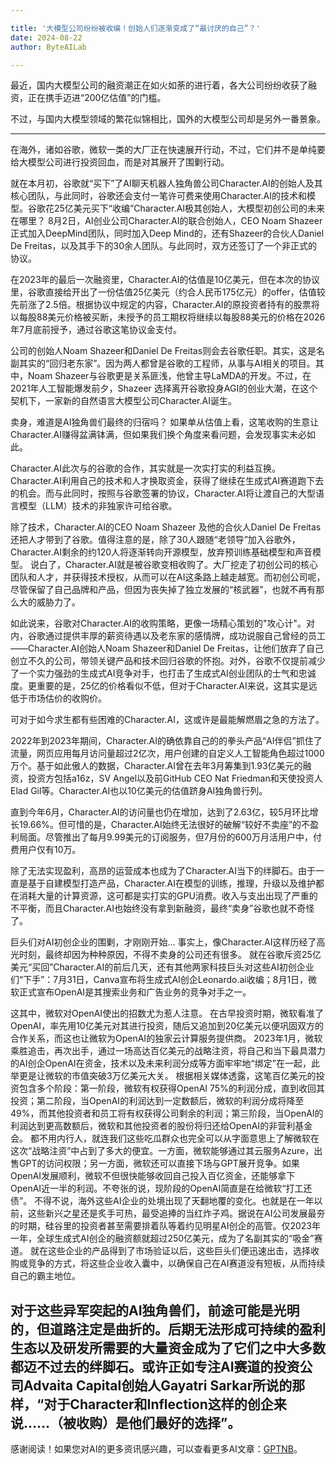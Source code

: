 ```yaml
---

title: '大模型公司纷纷被收编！创始人们逐渐变成了“最讨厌的自己”？'
date: 2024-08-22
author: ByteAILab

---
```


最近，国内大模型公司的融资潮正在如火如荼的进行着，各大公司纷纷收获了融资，正在携手迈进“200亿估值”的门槛。

不过，与国内大模型领域的繁花似锦相比，国外的大模型公司却是另外一番景象。

---
在海外，诸如谷歌，微软一类的大厂正在快速展开行动，不过，它们并不是单纯要给大模型公司进行投资回血，而是对其展开了围剿行动。

就在本月初，谷歌就“买下”了AI聊天机器人独角兽公司Character.AI的创始人及其核心团队，与此同时，谷歌还会支付一笔许可费来使用Character.AI的技术和模型。谷歌花25亿美元买下“收编”Character.AI极其创始人，大模型初创公司的未来在哪里？
8月2日，AI创业公司Character.AI的联合创始人，CEO Noam Shazeer正式加入DeepMind团队，同时加入Deep Mind的，还有Shazeer的合伙人Daniel De Freitas，以及其手下的30余人团队。与此同时，双方还签订了一个非正式的协议。

在2023年的最后一次融资里，Character.AI的估值是10亿美元，但在本次的协议里，谷歌直接给开出了一份估值25亿美元（约合人民币175亿元）的offer，估值较先前涨了2.5倍。根据协议中规定的内容，Character.AI的原投资者持有的股票将以每股88美元价格被买断，未授予的员工期权将继续以每股88美元的价格在2026年7月底前授予，通过谷歌这笔协议金支付。

公司的创始人Noam Shazeer和Daniel De Freitas则会去谷歌任职。其实，这是名副其实的“回归老东家”。因为两人都曾是谷歌的工程师，从事与AI相关的项目。其中，Noam Shazeer与谷歌更是关系匪浅，他曾主导LaMDA的开发。不过，在2021年人工智能爆发前夕，Shazeer 选择离开谷歌投身AGI的创业大潮，在这个契机下，一家新的自然语言大模型公司Character.AI诞生。

卖身，难道是AI独角兽们最终的归宿吗？
如果单从估值上看，这笔收购的生意让Character.AI赚得盆满钵满，但如果我们换个角度来看问题，会发现事实未必如此。

Character.AI此次与的谷歌的合作，其实就是一次实打实的利益互换。Character.AI利用自己的技术和人才换取资金，获得了继续在生成式AI赛道跑下去的机会。而与此同时，按照与谷歌签署的协议，Character.AI将让渡自己的大型语言模型（LLM）技术的非独家许可给谷歌。

除了技术，Character.AI的CEO Noam Shazeer 及他的合伙人Daniel De Freitas还把人才带到了谷歌。值得注意的是，除了30人跟随“老领导”加入谷歌外，Character.AI剩余的约120人将逐渐转向开源模型，放弃预训练基础模型和声音模型。
说白了，Character.AI就是被谷歌变相收购了。大厂挖走了初创公司的核心团队和人才，并获得技术授权，从而可以在AI这条路上越走越宽。而初创公司呢，尽管保留了自己品牌和产品，但因为丧失掉了独立发展的“核武器”，也就不再有那么大的威胁力了。

如此说来，谷歌对Character.AI的收购策略，更像一场精心策划的"攻心计"。对内，谷歌通过提供丰厚的薪资待遇以及老东家的感情牌，成功说服自己曾经的员工——Character.AI创始人Noam Shazeer和Daniel De Freitas，让他们放弃了自己创立不久的公司，带领关键产品和技术回归谷歌的怀抱。对外，谷歌不仅提前减少了一个实力强劲的生成式AI竞争对手，也打击了生成式AI创业团队的士气和忠诚度。更重要的是，25亿的价格看似不低，但对于Character.AI来说，这其实是远低于市场估价的收购价。

可对于如今求生都有些困难的Character.AI，这或许是最能解燃眉之急的方法了。

2022年到2023年期间，Character.AI的确依靠自己的的拳头产品“AI伴侣”抓住了流量，网页应用每月访问量超过2亿次，用户创建的自定义人工智能角色超过1000万个。基于如此傲人的数据，Character.AI曾在去年3月筹集到1.93亿美元的融资，投资方包括a16z，SV Angel以及前GitHub CEO Nat Friedman和天使投资人Elad Gil等。Character.AI也以10亿美元的估值跻身AI独角兽行列。

直到今年6月，Character.AI的访问量也仍在增加，达到了2.63亿，较5月环比增长19.66%。但可惜的是，Character.AI始终无法很好的破解“较好不卖座”的不盈利局面。尽管推出了每月9.99美元的订阅服务，但7月份的600万月活用户中，付费用户仅有10万。

除了无法实现盈利，高昂的运营成本也成为了Character.AI当下的绊脚石。由于一直是基于自建模型打造产品，Character.AI在模型的训练，推理，升级以及维护都在消耗大量的计算资源，这可都是实打实的GPU消费。收入与支出出现了严重的不平衡，而且Character.AI也始终没有拿到新融资，最终“卖身”谷歌也就不奇怪了。

巨头们对AI初创企业的围剿，才刚刚开始...
事实上，像Character.AI这样历经了高光时刻，最终却因为种种原因，不得不卖身的公司还有很多。
就在谷歌斥资25亿美元“买回”Character.AI的前后几天，还有其他两家科技巨头对这些AI初创企业们“下手”：7月31日，Canva宣布将生成式AI创企Leonardo.ai收编；8月1日，微软正式宣布OpenAI是其搜索业务和广告业务的竞争对手之一。

这其中，微软对OpenAI使出的招数尤为惹人注意。
在古早投资时期，微软看准了OpenAI，率先用10亿美元对其进行投资，随后又追加到20亿美元以便巩固双方的合作关系，而这也让微软为OpenAI的独家云计算服务提供商。
2023年1月，微软乘胜追击，再次出手，通过一场高达百亿美元的战略注资，将自己和当下最具潜力的AI创企OpenAI在资金，技术以及未来利润分成等方面牢牢地“绑定”在一起，此举更是让微软的市值突破3万亿美元大关。
根据相关媒体透露，这笔百亿美元的投资包含多个阶段：第一阶段，微软有权获得OpenAI 75%的利润分成，直到收回其投资；第二阶段，当OpenAI的利润达到一定数额后，微软的利润分成将降至49%，而其他投资者和员工将有权获得公司剩余的利润；第三阶段，当OpenAI的利润达到更高数额后，微软和其他投资者的股份将归还给OpenAI的非营利基金会。
都不用内行人，就连我们这些吃瓜群众也完全可以从字面意思上了解微软在这次“战略注资”中占到了多大的便宜。一方面，微软能够通过其云服务Azure，出售GPT的访问权限；另一方面，微软还可以直接下场与GPT展开竞争。如果OpenAI发展顺利，微软不但很快能够收回自己投入百亿资金，还能够拿下OpenAI近一半的利润。不夸张的说，现阶段的OpenAI简直是在给微软“打工还债”。
不得不说，海外这些AI企业的处境出现了天翻地覆的变化。也就是在一年以前，这些新兴之星还是炙手可热，最受追捧的当红炸子鸡。据说在AI公司发展最夯的时期，硅谷里的投资者甚至需要排着队等着约见明星AI创企的高管。仅2023年一年，全球生成式AI创企的融资额就超过250亿美元，成为了名副其实的“吸金”赛道。
就在这些企业的产品得到了市场验证以后，这些巨头们便迅速出击，选择收购或竞争的方式，将这些企业收入囊中，以确保自己在AI赛道没有短板，从而持续自己的霸主地位。

对于这些异军突起的AI独角兽们，前途可能是光明的，但道路注定是曲折的。后期无法形成可持续的盈利生态以及研发所需要的大量资金成为了它们之中大多数都迈不过去的绊脚石。或许正如专注AI赛道的投资公司Advaita Capital创始人Gayatri Sarkar所说的那样，“对于Character和Inflection这样的创企来说……（被收购）是他们最好的选择”。
---
感谢阅读！如果您对AI的更多资讯感兴趣，可以查看更多AI文章：[GPTNB](https://gptnb.com)。